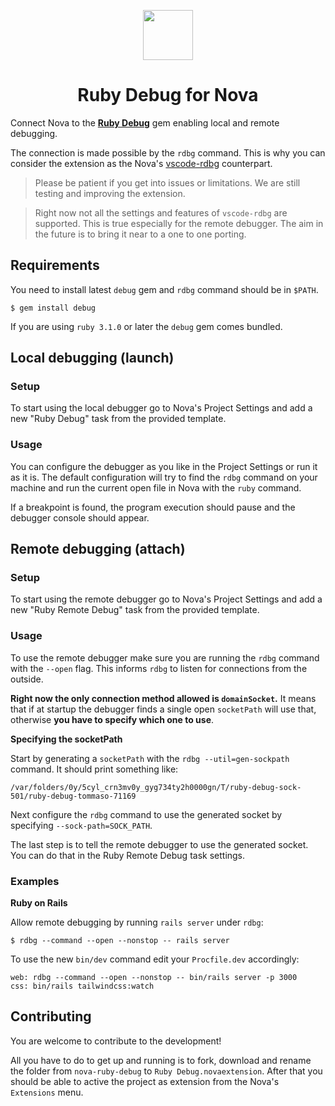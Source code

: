 <p align="center">
  <img src="https://raw.githubusercontent.com/tommasongr/nova-ruby-debug/main/misc/extension.png" width="80" height="80">
</p>
<h1 align="center">Ruby Debug for Nova</h1>

Connect Nova to the **[Ruby Debug](https://github.com/ruby/debug)** gem enabling local and remote debugging.

The connection is made possible by the `rdbg` command. This is why you can consider the extension as the Nova's [vscode-rdbg](https://github.com/ruby/vscode-rdbg) counterpart.

> Please be patient if you get into issues or limitations. We are still testing and improving the extension.

> Right now not all the settings and features of `vscode-rdbg` are supported.
> This is true especially for the remote debugger.
> The aim in the future is to bring it near to a one to one porting.

## Requirements

You need to install latest `debug` gem and `rdbg` command should be in `$PATH`.

```
$ gem install debug
```

If you are using `ruby 3.1.0` or later the `debug` gem comes bundled.

## Local debugging (launch)

### Setup

To start using the local debugger go to Nova's Project Settings and add a new "Ruby Debug" task from the provided template.

### Usage

You can configure the debugger as you like in the Project Settings or run it as it is.
The default configuration will try to find the `rdbg` command on your machine and run the current open file in Nova with the `ruby` command.

If a breakpoint is found, the program execution should pause and the debugger console should appear.

## Remote debugging (attach)

### Setup

To start using the remote debugger go to Nova's Project Settings and add a new "Ruby Remote Debug" task from the provided template.

### Usage

To use the remote debugger make sure you are running the `rdbg` command with the `--open` flag.
This informs `rdbg` to listen for connections from the outside.

**Right now the only connection method allowed is `domainSocket`.**
It means that if at startup the debugger finds a single open `socketPath` will use that, otherwise **you have to specify which one to use**.

**Specifying the socketPath**

Start by generating a `socketPath` with the `rdbg --util=gen-sockpath` command.
It should print something like:

```
/var/folders/0y/5cyl_crn3mv0y_gyg734ty2h0000gn/T/ruby-debug-sock-501/ruby-debug-tommaso-71169
```

Next configure the `rdbg` command to use the generated socket by specifying `--sock-path=SOCK_PATH`.

The last step is to tell the remote debugger to use the generated socket. You can do that in the Ruby Remote Debug task settings.

### Examples

**Ruby on Rails**

Allow remote debugging by running `rails server` under `rdbg`:

```
$ rdbg --command --open --nonstop -- rails server
```

To use the new `bin/dev` command edit your `Procfile.dev` accordingly:

```
web: rdbg --command --open --nonstop -- bin/rails server -p 3000
css: bin/rails tailwindcss:watch
``` 

## Contributing

You are welcome to contribute to the development!

All you have to do to get up and running is to fork, download and rename the folder from `nova-ruby-debug` to `Ruby Debug.novaextension`.
After that you should be able to active the project as extension from the Nova's `Extensions` menu.
